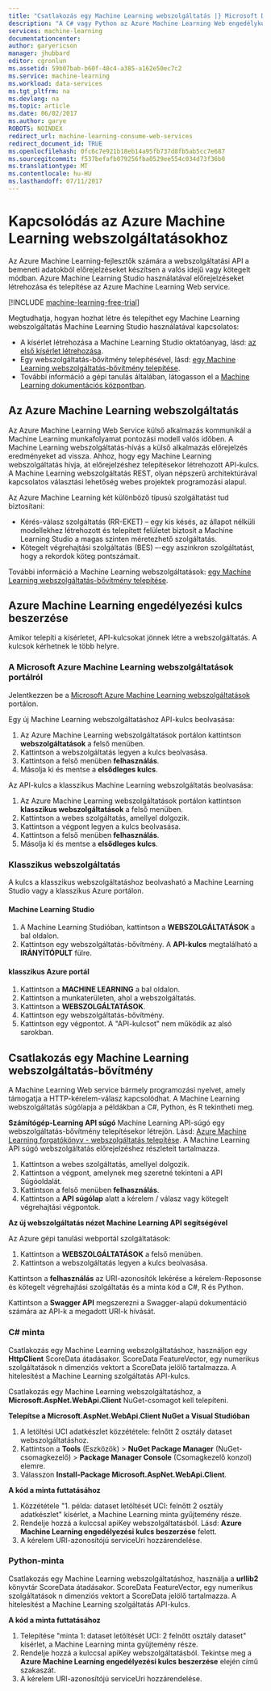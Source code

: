 ```yaml
---
title: "Csatlakozás egy Machine Learning webszolgáltatás |} Microsoft Docs"
description: "A C# vagy Python az Azure Machine Learning Web engedélykulcs szolgáltatáshoz kapcsolódni."
services: machine-learning
documentationcenter: 
author: garyericson
manager: jhubbard
editor: cgronlun
ms.assetid: 59b07bab-b60f-48c4-a385-a162e50ec7c2
ms.service: machine-learning
ms.workload: data-services
ms.tgt_pltfrm: na
ms.devlang: na
ms.topic: article
ms.date: 06/02/2017
ms.author: garye
ROBOTS: NOINDEX
redirect_url: machine-learning-consume-web-services
redirect_document_id: TRUE
ms.openlocfilehash: 0fc6c7e921b18eb14a95fb737d8fb5ab5cc7e687
ms.sourcegitcommit: f537befafb079256fba0529ee554c034d73f36b0
ms.translationtype: MT
ms.contentlocale: hu-HU
ms.lasthandoff: 07/11/2017
---
```

# <a name="connect-to-an-azure-machine-learning-web-service"></a>Kapcsolódás az Azure Machine Learning webszolgáltatásokhoz
Az Azure Machine Learning-fejlesztők számára a webszolgáltatási API a bemeneti adatokból előrejelzéseket készítsen a valós idejű vagy kötegelt módban. Azure Machine Learning Studio használatával előrejelzéseket létrehozása és telepítése az Azure Machine Learning Web service.

[!INCLUDE [machine-learning-free-trial](../../includes/machine-learning-free-trial.md)]

Megtudhatja, hogyan hozhat létre és telepíthet egy Machine Learning webszolgáltatás Machine Learning Studio használatával kapcsolatos:

* A kísérlet létrehozása a Machine Learning Studio oktatóanyag, lásd: [az első kísérlet létrehozása](machine-learning-create-experiment.md).
* Egy webszolgáltatás-bővítmény telepítésével, lásd: [egy Machine Learning webszolgáltatás-bővítmény telepítése](machine-learning-publish-a-machine-learning-web-service.md).
* További információ a gépi tanulás általában, látogasson el a [Machine Learning dokumentációs központban](https://azure.microsoft.com/documentation/services/machine-learning/).

## <a name="azure-machine-learning-web-service"></a>Az Azure Machine Learning webszolgáltatás
Az Azure Machine Learning Web Service külső alkalmazás kommunikál a Machine Learning munkafolyamat pontozási modell valós időben. A Machine Learning webszolgáltatás-hívás a külső alkalmazás előrejelzés eredményeket ad vissza. Ahhoz, hogy egy Machine Learning webszolgáltatás hívja, át előrejelzéshez telepítésekor létrehozott API-kulcs. A Machine Learning webszolgáltatás REST, olyan népszerű architektúrával kapcsolatos választási lehetőség webes projektek programozási alapul.

Az Azure Machine Learning két különböző típusú szolgáltatást tud biztosítani:

* Kérés-válasz szolgáltatás (RR-EKET) – egy kis késés, az állapot nélküli modellekhez létrehozott és telepített felületet biztosít a Machine Learning Studio a magas szinten méretezhető szolgáltatás.
* Kötegelt végrehajtási szolgáltatás (BES) –-egy aszinkron szolgáltatást, hogy a rekordok köteg pontszámait.

További információ a Machine Learning webszolgáltatások: [egy Machine Learning webszolgáltatás-bővítmény telepítése](machine-learning-publish-a-machine-learning-web-service.md).

## <a name="get-an-azure-machine-learning-authorization-key"></a>Azure Machine Learning engedélyezési kulcs beszerzése
Amikor telepíti a kísérletet, API-kulcsokat jönnek létre a webszolgáltatás. A kulcsok kérhetnek le több helyre.

### <a name="from-the-microsoft-azure-machine-learning-web-services-portal"></a>A Microsoft Azure Machine Learning webszolgáltatások portálról
Jelentkezzen be a [Microsoft Azure Machine Learning webszolgáltatások](https://services.azureml.net) portálon.

Egy új Machine Learning webszolgáltatáshoz API-kulcs beolvasása:

1. Az Azure Machine Learning webszolgáltatások portálon kattintson **webszolgáltatások** a felső menüben.
2. Kattintson a webszolgáltatás legyen a kulcs beolvasása.
3. Kattintson a felső menüben **felhasználás**.
4. Másolja ki és mentse a **elsődleges kulcs**.

Az API-kulcs a klasszikus Machine Learning webszolgáltatás beolvasása:

1. Az Azure Machine Learning webszolgáltatások portálon kattintson **klasszikus webszolgáltatások** a felső menüben.
2. Kattintson a webes szolgáltatás, amellyel dolgozik.
3. Kattintson a végpont legyen a kulcs beolvasása.
4. Kattintson a felső menüben **felhasználás**.
5. Másolja ki és mentse a **elsődleges kulcs**.

### <a name="classic-web-service"></a>Klasszikus webszolgáltatás
 A kulcs a klasszikus webszolgáltatáshoz beolvasható a Machine Learning Studio vagy a klasszikus Azure portálon.

#### <a name="machine-learning-studio"></a>Machine Learning Studio
1. A Machine Learning Studióban, kattintson a **WEBSZOLGÁLTATÁSOK** a bal oldalon.
2. Kattintson egy webszolgáltatás-bővítmény. A **API-kulcs** megtalálható a **IRÁNYÍTÓPULT** fülre.

#### <a name="azure-classic-portal"></a>klasszikus Azure portál
1. Kattintson a **MACHINE LEARNING** a bal oldalon.
2. Kattintson a munkaterületen, ahol a webszolgáltatás.
3. Kattintson a **WEBSZOLGÁLTATÁSOK**.
4. Kattintson egy webszolgáltatás-bővítmény.
5. Kattintson egy végpontot. A "API-kulcsot" nem működik az alsó sarokban.

## <a id="connect"></a>Csatlakozás egy Machine Learning webszolgáltatás-bővítmény
A Machine Learning Web service bármely programozási nyelvet, amely támogatja a HTTP-kérelem-válasz kapcsolódhat. A Machine Learning webszolgáltatás súgólapja a példákban a C#, Python, és R tekintheti meg.

**Számítógép-Learning API súgó** Machine Learning API-súgó egy webszolgáltatás-bővítmény telepítésekor létrejön. Lásd: [Azure Machine Learning forgatókönyv - webszolgáltatás telepítése](machine-learning-walkthrough-5-publish-web-service.md).
A Machine Learning API súgó webszolgáltatás előrejelzéshez részleteit tartalmazza.

1. Kattintson a webes szolgáltatás, amellyel dolgozik.
2. Kattintson a végpont, amelynek meg szeretné tekinteni a API Súgóoldalát.
3. Kattintson a felső menüben **felhasználás**.
4. Kattintson a **API súgólap** alatt a kérelem / válasz vagy kötegelt végrehajtási végpontok.

**Az új webszolgáltatás nézet Machine Learning API segítségével**

Az Azure gépi tanulási webportál szolgáltatások:

1. Kattintson a **WEBSZOLGÁLTATÁSOK** a felső menüben.
2. Kattintson a webszolgáltatás legyen a kulcs beolvasása.

Kattintson a **felhasználás** az URI-azonosítók lekérése a kérelem-Reposonse és kötegelt végrehajtási szolgáltatás és a minta kód a C#, R és Python.

Kattintson a **Swagger API** megszerezni a Swagger-alapú dokumentáció számára az API-k a megadott URI-k hívását.

### <a name="c-sample"></a>C# minta
Csatlakozás egy Machine Learning webszolgáltatáshoz, használjon egy **HttpClient** ScoreData átadásakor. ScoreData FeatureVector, egy numerikus szolgáltatások n dimenziós vektort a ScoreData jelölő tartalmazza. A hitelesítést a Machine Learning szolgáltatás API-kulcs.

Csatlakozás egy Machine Learning webszolgáltatáshoz, a **Microsoft.AspNet.WebApi.Client** NuGet-csomagot kell telepíteni.

**Telepítse a Microsoft.AspNet.WebApi.Client NuGet a Visual Studióban**

1. A letöltési UCI adatkészlet közzététele: felnőtt 2 osztály dataset webszolgáltatáshoz.
2. Kattintson a **Tools** (Eszközök)  > **NuGet Package Manager** (NuGet-csomagkezelő) > **Package Manager Console** (Csomagkezelő konzol) elemre.
3. Válasszon **Install-Package Microsoft.AspNet.WebApi.Client**.

**A kód a minta futtatásához**

1. Közzététele "1. példa: dataset letöltését UCI: felnőtt 2 osztály adatkészlet" kísérlet, a Machine Learning minta gyűjtemény része.
2. Rendelje hozzá a kulccsal apiKey webszolgáltatásból. Lásd: **Azure Machine Learning engedélyezési kulcs beszerzése** felett.
3. A kérelem URI-azonosítójú serviceUri hozzárendelése.

### <a name="python-sample"></a>Python-minta
Csatlakozás egy Machine Learning webszolgáltatáshoz, használja a **urllib2** könyvtár ScoreData átadásakor. ScoreData FeatureVector, egy numerikus szolgáltatások n dimenziós vektort a ScoreData jelölő tartalmazza. A hitelesítést a Machine Learning szolgáltatás API-kulcs.

**A kód a minta futtatásához**

1. Telepítése "minta 1: dataset letöltését UCI: 2 felnőtt osztály dataset" kísérlet, a Machine Learning minta gyűjtemény része.
2. Rendelje hozzá a kulccsal apiKey webszolgáltatásból. Tekintse meg a **Azure Machine Learning engedélyezési kulcs beszerzése** elején című szakaszát.
3. A kérelem URI-azonosítójú serviceUri hozzárendelése.

